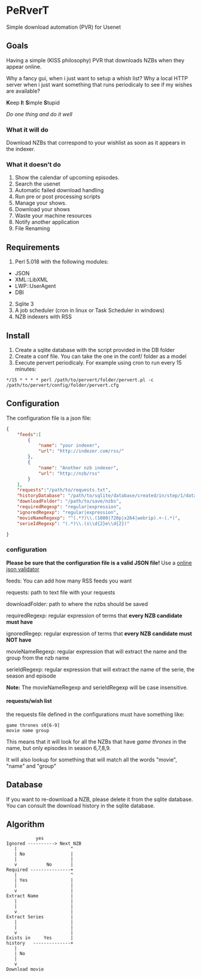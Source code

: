 # PeRverT
Simple download automation (PVR) for Usenet


## Goals
Having a simple (KISS philosophy) PVR that downloads NZBs when they appear online.

Why a fancy gui, when i just want to setup a whish list? Why a local HTTP server
when i just want something that runs periodicaly to see if my wishes are available?

**K**eep **I**t **S**imple **S**tupid

*Do one thing and do it well*

### What it will do
Download NZBs that correspond to your wishlist as soon as it appears in the indexer.

### What it doesn't do
1. Show the calendar of upcoming episodes.
2. Search the usenet
3. Automatic failed download handling
4. Run pre or post processing scripts
5. Manage your shows.
6. Download your shows
7. Waste your machine resources
8. Notify another application
9. File Renaming



## Requirements
1. Perl 5.018 with the following modules:
 * JSON
 * XML::LibXML
 * LWP::UserAgent
 * DBI
2. Sqlite 3
3. A job scheduler (cron in linux or Task Scheduler in windows)
4. NZB indexers with RSS

## Install
1. Create a sqlite database with the script provided in the DB folder
2. Create a conf file. You can take the one in the conf/ folder as a model
3. Execute pervert periodicaly. For example using cron to run every 15 minutes:
```
*/15 * * * * perl /path/to/pervert/folder/pervert.pl -c /path/to/pervert/config/folder/pervert.cfg
```

## Configuration
The configuration file is a json file:
```JSON
{
    "feeds":[
        {
            "name": "your indexer",
            "url": "http://indezer.com/rss/"
        },
        {
            "name": "Another nzb indexer",
            "url": "http://nzb/rss"
        }
    ],
    "requests":"/path/to/requests.txt",
    "historyDatabase": "/path/to/sqlite/database/created/in/step/1/database.sqlite",
    "downloadFolder": "/path/to/save/nzbs",
    "requiredRegexp": "regular|expression",
    "ignoredRegexp": "regular|expression",
    "movieNameRegexp": "^(.*?)\\.(1080|720p|x264|webrip).+-(.*)",
    "serieIdRegexp": "(.*)\\.(s\\d{2}e\\d{2})"

}
```

### configuration
**Please be sure that the configuration file is a valid JSON file!**
Use a [online json validator](http://jsonlint.com/)

feeds: You can add how many RSS feeds you want

requests: path to text file with your requests

downloadFolder: path to where the nzbs should be saved

requiredRegexp: regular expression of terms that **every NZB candidate must have**

ignoredRegep: regular expression of terms that **every NZB candidate must NOT have**

movieNameRegexp: regular expression that will extract the name and the group from the nzb name

serieIdRegexp: regular expression that will extract the name of the serie, the season and episode


**Note:** The movieNameRegexp and serieIdRegexp will be case insensitive.


#### requests/wish list


the requests file defined in the configurations must have something like:
```
game thrones s0[6-9]
movie name group
```


This means that it will look for all the NZBs that have *game thrones* in the name, but only episodes in
season 6,7,8,9.

It will also lookup for something that will match all the words "movie", "name" and "group"


## Database
If you want to re-download a NZB, please delete it from the sqlite database.
You can consult the download history in the sqlite database.


## Algorithm
```
           yes
Ignored ----------> Next NZB
   |                    ^
   | No                 |
   |                    |
   v           No       |
Required ---------------+
   |                    ^
   | Yes                |
   |                    |
   v                    |
Extract Name            |
   |                    |
   |                    |
   v                    |
Extract Series          |
   |                    |
   |                    |
   v                    |
Exists in     Yes       |
history   --------------+
   |
   | No
   |
   v
Download movie

```